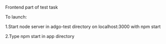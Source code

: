 Frontend part of test task

To launch:

1.Start node server in adgo-test directory on localhost:3000 with npm start

2.Type npm start in app directory

